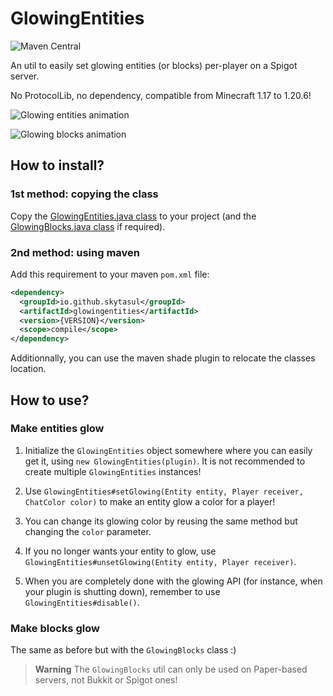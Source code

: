 # GlowingEntities

![Maven Central](https://img.shields.io/maven-central/v/io.github.skytasul/glowingentities)

An util to easily set glowing entities (or blocks) per-player on a Spigot server.

No ProtocolLib, no dependency, compatible from Minecraft 1.17 to 1.20.6!

![Glowing entities animation](demo.gif)

![Glowing blocks animation](demo-blocks.gif)

## How to install?
### 1st method: copying the class
Copy the [GlowingEntities.java class](src/main/java/fr/skytasul/glowingentities/GlowingEntities.java) to your project
(and the [GlowingBlocks.java class](src/main/java/fr/skytasul/glowingentities/GlowingBlocks.java) if required).

### 2nd method: using maven
Add this requirement to your maven `pom.xml` file:

```xml
<dependency>
  <groupId>io.github.skytasul</groupId>
  <artifactId>glowingentities</artifactId>
  <version>{VERSION}</version>
  <scope>compile</scope>
</dependency>
```
Additionnally, you can use the maven shade plugin to relocate the classes location.

## How to use?
### Make entities glow
1. Initialize the `GlowingEntities` object somewhere where you can easily get it, using `new GlowingEntities(plugin)`.
It is not recommended to create multiple `GlowingEntities` instances!

2. Use `GlowingEntities#setGlowing(Entity entity, Player receiver, ChatColor color)` to make an entity glow a color for a player!

3. You can change its glowing color by reusing the same method but changing the `color` parameter.

4. If you no longer wants your entity to glow, use `GlowingEntities#unsetGlowing(Entity entity, Player receiver)`.

5. When you are completely done with the glowing API (for instance, when your plugin is shutting down), remember to use `GlowingEntities#disable()`.

### Make blocks glow
The same as before but with the `GlowingBlocks` class :)

> **Warning**
> The `GlowingBlocks` util can only be used on Paper-based servers, not Bukkit or Spigot ones!